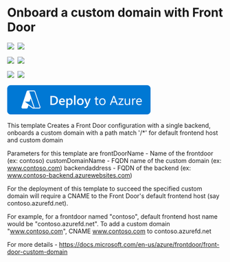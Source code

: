 # Onboard a custom domain with Front Door

<IMG SRC="https://azurequickstartsservice.blob.core.windows.net/badges/101-front-door-custom-domain/PublicLastTestDate.svg" />&nbsp;
<IMG SRC="https://azurequickstartsservice.blob.core.windows.net/badges/101-front-door-custom-domain/PublicDeployment.svg" />&nbsp;

<IMG SRC="https://azurequickstartsservice.blob.core.windows.net/badges/101-front-door-custom-domain/FairfaxLastTestDate.svg" />&nbsp;
<IMG SRC="https://azurequickstartsservice.blob.core.windows.net/badges/101-front-door-custom-domain/FairfaxDeployment.svg" />&nbsp;

<IMG SRC="https://azurequickstartsservice.blob.core.windows.net/badges/101-front-door-custom-domain/BestPracticeResult.svg" />&nbsp;
<IMG SRC="https://azurequickstartsservice.blob.core.windows.net/badges/101-front-door-custom-domain/CredScanResult.svg" />&nbsp;
<a href="https://portal.azure.com/#create/Microsoft.Template/uri/https%3A%2F%2Fraw.githubusercontent.com%2FAzure%2Fazure-quickstart-templates%2Fmaster%2F101-front-door-custom-domain%2Fazuredeploy.json" target="_blank">
    
<img src="https://raw.githubusercontent.com/Azure/azure-quickstart-templates/master/1-CONTRIBUTION-GUIDE/images/deploytoazure.svg"/>
</a>

This template Creates a Front Door configuration with a single backend, onboards a custom domain with a path match '/*' for default frontend host and custom domain

Parameters for this template are
frontDoorName - Name of the frontdoor (ex: contoso)
customDomainName - FQDN name of the custom domain (ex: www.contoso.com)
backendaddress - FQDN of the backend (ex: www.contoso-backend.azurewebsites.com)

For the deployment of this template to succeed the specified custom domain will require a CNAME to the Front Door's default frontend host (say contoso.azurefd.net).

For example, for a frontdoor named "contoso", default frontend host name would be "contoso.azurefd.net". To add a custom domain "www.contoso.com", CNAME www.contoso.com to contoso.azurefd.net

For more details - https://docs.microsoft.com/en-us/azure/frontdoor/front-door-custom-domain

